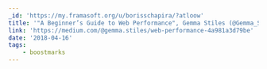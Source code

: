 ```yaml
---
_id: 'https://my.framasoft.org/u/borisschapira/?atloow'
title: '"A Beginner’s Guide to Web Performance", Gemma Stiles (@Gemma_Stiles)'
link: 'https://medium.com/@gemma.stiles/web-performance-4a981a3d79be'
date: '2018-04-16'
tags:
    - boostmarks
---
```


<div class="markdown"><p></p></div>

